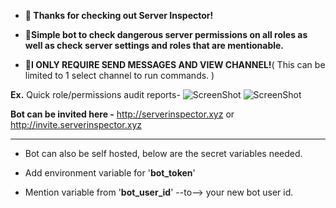 * **👋 Thanks for checking out Server Inspector!**

* **🤖Simple bot to check dangerous server permissions on all roles as well as check server settings and roles that are mentionable.**

* **🚨I ONLY REQUIRE SEND MESSAGES AND VIEW CHANNEL!**( This can be limited to 1 select channel to run commands. )


**Ex.** Quick role/permissions audit reports-
![ScreenShot](https://github.com/BankkRoll/Server.Inspector/blob/main/server%20inspector%202.png?raw=true)
![ScreenShot](https://github.com/BankkRoll/Server.Inspector/blob/main/server%20inspector%201.png?raw=true)

**Bot can be invited here -** http://serverinspector.xyz or http://invite.serverinspector.xyz
____________________________________________________________________________

* Bot can also be self hosted, below are the secret variables needed.

* Add environment variable for '**bot_token**'

* Mention variable from '**bot_user_id**' --to--> your new bot user id.
